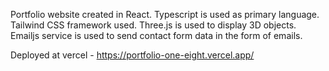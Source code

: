 Portfolio website created in React.
Typescript is used as primary language.
Tailwind CSS framework used.
Three.js is used to display 3D objects.
Emailjs service is used to send contact form data in the form of emails.

Deployed at vercel - https://portfolio-one-eight.vercel.app/